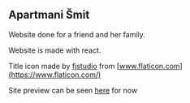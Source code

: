 ## Apartmani Šmit

Website done for a friend and her family. 

Website is made with react.

Title icon made by [fjstudio](https://www.flaticon.com/free-icon/home_3203071?term=home&page=1&position=70) from [www.flaticon.com](https://www.flaticon.com/)

Site preview can be seen [here](https://stancic.github.io/apartmani-smit/) for now